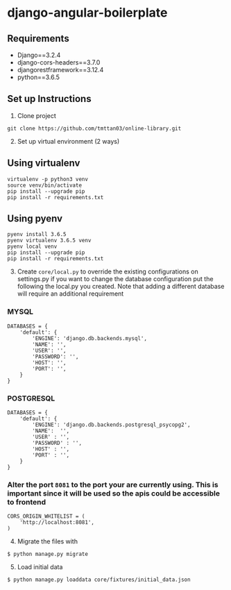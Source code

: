 # django-angular-boilerplate

## Requirements
- Django==3.2.4
- django-cors-headers==3.7.0
- djangorestframework==3.12.4
- python==3.6.5

## Set up Instructions
1. Clone project
```
git clone https://github.com/tmttan03/online-library.git
```

2. Set up virtual environment (2 ways)
## Using virtualenv
```
virtualenv -p python3 venv
source venv/bin/activate
pip install --upgrade pip
pip install -r requirements.txt
```
## Using pyenv
```
pyenv install 3.6.5
pyenv virtualenv 3.6.5 venv
pyenv local venv
pip install --upgrade pip
pip install -r requirements.txt
```

3. Create `core/local.py` to override the existing configurations on settings.py if you want to change the database configuration put the following the local.py you created. Note that adding a different database will require an additional requirement
### MYSQL
```
DATABASES = {
    'default': {
        'ENGINE': 'django.db.backends.mysql',
        'NAME': '',
        'USER': '',
        'PASSWORD': '',
        'HOST': '',
        'PORT': '',
    }
}
```
### POSTGRESQL
```
DATABASES = {
    'default': {
        'ENGINE': 'django.db.backends.postgresql_psycopg2',
        'NAME':  '',
        'USER' : '',
        'PASSWORD' : '',
        'HOST' : '',
        'PORT' : '',
    }
}
```
### Alter the port `8081` to the port your are currently using. This is important since it will be used so the apis could be accessible to frontend
```
CORS_ORIGIN_WHITELIST = (
    'http://localhost:8081',
)
```
4. Migrate the files with
```
$ python manage.py migrate
```

5. Load initial data
```
$ python manage.py loaddata core/fixtures/initial_data.json
```



